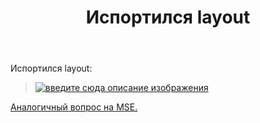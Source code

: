 ﻿---
title: "Испортился layout"
se.owner.user_id: 337540
se.owner.display_name: "Victor VosMottor thanks Monica"
se.owner.link: "https://ru.meta.stackoverflow.com/users/337540/victor-vosmottor-thanks-monica"
se.link: "https://ru.meta.stackoverflow.com/questions/10080/%d0%98%d1%81%d0%bf%d0%be%d1%80%d1%82%d0%b8%d0%bb%d1%81%d1%8f-layout"
se.question_id: 10080
se.post_type: question
se.score: 2
---
<p>Испортился layout:</p>

<blockquote>
  <p><a href="https://i.stack.imgur.com/RNVqy.png" rel="nofollow noreferrer"><img src="https://i.stack.imgur.com/RNVqy.png" alt="введите сюда описание изображения"></a></p>
</blockquote>

<p><a href="https://meta.stackexchange.com/questions/343217/whats-the-skinny-on-the-user-profile-page">Аналогичный вопрос на MSE.</a></p>
